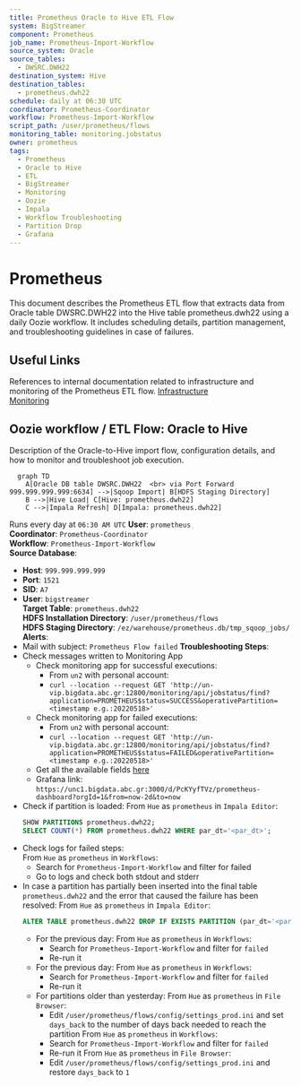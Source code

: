 ```yaml
---
title: Prometheus Oracle to Hive ETL Flow
system: BigStreamer
component: Prometheus
job_name: Prometheus-Import-Workflow
source_system: Oracle
source_tables:
  - DWSRC.DWH22
destination_system: Hive
destination_tables:
  - prometheus.dwh22
schedule: daily at 06:30 UTC
coordinator: Prometheus-Coordinator
workflow: Prometheus-Import-Workflow
script_path: /user/prometheus/flows
monitoring_table: monitoring.jobstatus
owner: prometheus
tags:
  - Prometheus
  - Oracle to Hive
  - ETL
  - BigStreamer
  - Monitoring
  - Oozie
  - Impala
  - Workflow Troubleshooting
  - Partition Drop
  - Grafana
---
```

# Prometheus
This document describes the Prometheus ETL flow that extracts data from Oracle table DWSRC.DWH22 into the Hive table prometheus.dwh22 using a daily Oozie workflow. It includes scheduling details, partition management, and troubleshooting guidelines in case of failures.
## Useful Links
References to internal documentation related to infrastructure and monitoring of the Prometheus ETL flow.
[Infrastructure](https://metis.ghi.com/obss/bigdata/abc/etl/prometheus/prometheus-devops/-/wikis/Infastructure)  
[Monitoring](https://metis.ghi.com/obss/bigdata/abc/etl/prometheus/prometheus-devops/-/wikis/home#monitoring)  
## Oozie workflow / ETL Flow: Oracle to Hive
Description of the Oracle-to-Hive import flow, configuration details, and how to monitor and troubleshoot job execution.
``` mermaid
  graph TD
    A[Oracle DB table DWSRC.DWH22  <br> via Port Forward 999.999.999.999:6634] -->|Sqoop Import| B[HDFS Staging Directory]
    B -->|Hive Load| C[Hive: prometheus.dwh22]
    C -->|Impala Refresh| D[Impala: prometheus.dwh22]
```
Runs every day at `06:30 AM UTC`
**User**: `prometheus`  
**Coordinator**: `Prometheus-Coordinator`  
**Workflow**: `Prometheus-Import-Workflow`  
**Source Database**:  
- **Host**: `999.999.999.999`  
- **Port**: `1521`  
- **SID**: `A7`
- **User**: `bigstreamer`  
**Target Table**: `prometheus.dwh22`  
**HDFS Installation Directory**: `/user/prometheus/flows`  
**HDFS Staging Directory**: `/ez/warehouse/prometheus.db/tmp_sqoop_jobs/`
**Alerts**:
- Mail with subject: `Prometheus Flow failed`
**Troubleshooting Steps**:
- Check messages written to Monitoring App
    - Check monitoring app for successful executions:  
        - From `un2` with personal account:
        - `curl --location --request GET 'http://un-vip.bigdata.abc.gr:12800/monitoring/api/jobstatus/find?application=PROMETHEUS$status=SUCCESS&operativePartition=<timestamp e.g.:20220518>'`
    - Check monitoring app for failed executions:  
        - From `un2` with personal account:
        - `curl --location --request GET 'http://un-vip.bigdata.abc.gr:12800/monitoring/api/jobstatus/find?application=PROMETHEUS$status=FAILED&operativePartition=<timestamp e.g.:20220518>'`
    - Get all the available fields [here](https://metis.ghi.com/obss/bigdata/common-dev/apps/monitoring/monitoring-devops/-/wikis/API-Functional-Spec#fields)
    - Grafana link: `https://unc1.bigdata.abc.gr:3000/d/PcKYyfTVz/prometheus-dashboard?orgId=1&from=now-2d&to=now`
- Check if partition is loaded:
  From `Hue` as `prometheus` in `Impala Editor`:
  ``` sql
  SHOW PARTITIONS prometheus.dwh22;
  SELECT COUNT(*) FROM prometheus.dwh22 WHERE par_dt='<par_dt>';
  ```
- Check logs for failed steps:  
  From `Hue` as `prometheus` in `Workflows`:
  - Search for `Prometheus-Import-Workflow` and filter for failed
  - Go to logs and check both stdout and stderr
- In case a partition has partially been inserted into the final table `prometheus.dwh22` and the error that caused the failure has been resolved:
  From `Hue` as `prometheus` in `Impala Editor`:
    ``` sql
    ALTER TABLE prometheus.dwh22 DROP IF EXISTS PARTITION (par_dt='<par_dt>');
    ```
  - For the previous day:
    From `Hue` as `prometheus` in `Workflows`:
    - Search for `Prometheus-Import-Workflow` and filter for `failed`
    - Re-run it
  - For the previous day:
    From `Hue` as `prometheus` in `Workflows`:
    - Search for `Prometheus-Import-Workflow` and filter for `failed`
    - Re-run it
  - For partitions older than yesterday:
    From `Hue` as `prometheus` in `File Browser`:
    - Edit `/user/prometheus/flows/config/settings_prod.ini` and set `days_back` to the number of days back needed to reach the partition
    From `Hue` as `prometheus` in `Workflows`:
    - Search for `Prometheus-Import-Workflow` and filter for `failed`
    - Re-run it
    From `Hue` as `prometheus` in `File Browser`:
    - Edit `/user/prometheus/flows/config/settings_prod.ini` and restore `days_back` to `1`